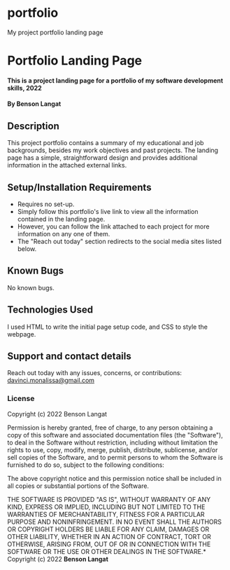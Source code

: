 # portfolio
My project portfolio landing page
# Portfolio Landing Page
#### This is a project landing page for a portfolio of my software development skills, 2022
#### By **Benson Langat**
## Description
This project portfolio contains a summary of my educational and job backgrounds, besides my work objectives and past projects. The landing page has a simple, straightforward design and provides additional information in the attached external links. 
## Setup/Installation Requirements
* Requires no set-up. 
* Simply follow this portfolio's live link to view all the information contained in the landing page. 
* However, you can follow the link attached to each project for more information on any one of them. 
* The "Reach out today" section redirects to the social media sites listed below. 
## Known Bugs
No known bugs. 
## Technologies Used
I used HTML to write the initial page setup code, and CSS to style the webpage. 
## Support and contact details
Reach out today with any issues, concerns, or contributions: davinci.monalissa@gmail.com
### License
Copyright (c) 2022 Benson Langat

Permission is hereby granted, free of charge, to any person obtaining a copy
of this software and associated documentation files (the "Software"), to deal
in the Software without restriction, including without limitation the rights
to use, copy, modify, merge, publish, distribute, sublicense, and/or sell
copies of the Software, and to permit persons to whom the Software is
furnished to do so, subject to the following conditions:

The above copyright notice and this permission notice shall be included in all
copies or substantial portions of the Software.

THE SOFTWARE IS PROVIDED "AS IS", WITHOUT WARRANTY OF ANY KIND, EXPRESS OR
IMPLIED, INCLUDING BUT NOT LIMITED TO THE WARRANTIES OF MERCHANTABILITY,
FITNESS FOR A PARTICULAR PURPOSE AND NONINFRINGEMENT. IN NO EVENT SHALL THE
AUTHORS OR COPYRIGHT HOLDERS BE LIABLE FOR ANY CLAIM, DAMAGES OR OTHER
LIABILITY, WHETHER IN AN ACTION OF CONTRACT, TORT OR OTHERWISE, ARISING FROM,
OUT OF OR IN CONNECTION WITH THE SOFTWARE OR THE USE OR OTHER DEALINGS IN THE
SOFTWARE.*
Copyright (c) 2022 **Benson Langat**
